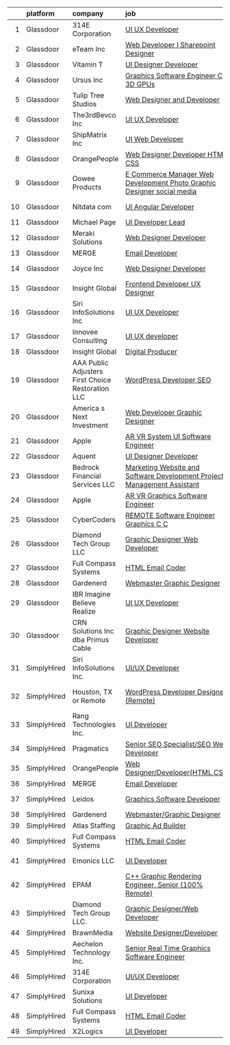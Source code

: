 

|    | platform    | company                                            | job                                                                                                                                                                                                                                                                                                                                                                                                                                                                                                                                                                                                                                                                                                                                                                                                                                                                                                                                                                                                                                                                                                                                                                                                                                                                                                                                                                                                                  | update_time   | location           |
|---:|:------------|:---------------------------------------------------|:---------------------------------------------------------------------------------------------------------------------------------------------------------------------------------------------------------------------------------------------------------------------------------------------------------------------------------------------------------------------------------------------------------------------------------------------------------------------------------------------------------------------------------------------------------------------------------------------------------------------------------------------------------------------------------------------------------------------------------------------------------------------------------------------------------------------------------------------------------------------------------------------------------------------------------------------------------------------------------------------------------------------------------------------------------------------------------------------------------------------------------------------------------------------------------------------------------------------------------------------------------------------------------------------------------------------------------------------------------------------------------------------------------------------|:--------------|:-------------------|
|  1 | Glassdoor   | 314E Corporation                                   | [UI UX Developer](https://www.glassdoor.com/partner/jobListing.htm?pos=124&ao=1136043&s=58&guid=0000018290d6b7388c2897b0cca70642&src=GD_JOB_AD&t=SR&vt=w&ea=1&cs=1_b935403c&cb=1660287367326&jobListingId=1008064929711&jrtk=3-0-1ga8dddqti14j801-1ga8dddrdi7mc800-65cbce1654851f09-)                                                                                                                                                                                                                                                                                                                                                                                                                                                                                                                                                                                                                                                                                                                                                                                                                                                                                                                                                                                                                                                                                                                                | 1d            | Remote             |
|  2 | Glassdoor   | eTeam Inc                                          | [Web Developer I  Sharepoint Designer](https://www.glassdoor.com/partner/jobListing.htm?pos=112&ao=1110586&s=58&guid=0000018290d6b7388c2897b0cca70642&src=GD_JOB_AD&t=SR&vt=w&ea=1&cs=1_cec1ff92&cb=1660287367325&jobListingId=1008066878548&cpc=654405A9B1E0A9F5&jrtk=3-0-1ga8dddqti14j801-1ga8dddrdi7mc800-850d932022c0bcc9--6NYlbfkN0Dtmpfj98iB4C0jJJOWen3Era3IQfJzNZ4PFwBIKpo80E20bU78zJ3qEgsYTK5DSPzuclvV91SisNWEKTRqgjREJl8qL5FgOUjzi02qgR1gqdgVoYCVdoiSQWs_6sV0PbQu6hjJGDTziVQRi1HM42vBckjptE7aIC_lp1RQcBvCaDRqAl_A3ENu8PewGKQpueUrpBNZF0hJ3u4kElQy0OwxW_2IK06V4vQk1i50M2NyblloQacQn3YaKt_Xo7LR5z4xva06s_JPQ1zDH3Mkxl9A95MQeX7ZZjEUNrAaqAllRNBzRaKBzFhsokKIyP92JVjewcAF8jz8J1nGJNYZu1E-rOAT62h6bQhha6wm8CZCC1bJ_uL9W_HATjHZP5CFXafzCO5Bqv8eFsB-iC8No2p5hjj_14mullUol0qzDSuoIJYbM3aAHdX5s4Q81G0hUNdK6NxnMMK7XkvhhE4mVQSEwvjg0Yau0YANmruympvJ3nXRlKYGQkioO7oCKX8lZ6ROuy4-SkC-bA%3D%3D)                                                                                                                                                                                                                                                                                                                                                                                                                                                                                                                          | 24h           | Hartford, CT       |
|  3 | Glassdoor   | Vitamin T                                          | [UI Designer   Developer](https://www.glassdoor.com/partner/jobListing.htm?pos=113&ao=1110586&s=58&guid=0000018290d6b7388c2897b0cca70642&src=GD_JOB_AD&t=SR&vt=w&cs=1_6947622d&cb=1660287367325&jobListingId=1008053886167&cpc=334ABAF5D42DC775&jrtk=3-0-1ga8dddqti14j801-1ga8dddrdi7mc800-6f6034691b5422f3--6NYlbfkN0DMrcEu7yrtATojKJA7cEzGQ3FdRGWLh0CZQInL4ECGI6k5tN82kdM0OKoro5eXmjovAfqE-qCFzorBk8MpdY72_0U5dfxVKxGhck5KRFN-xTbAscjui61db-fDE_8QO-m47Uwzd92MrNOCQvxBUcualtGhT067Qzu-g2luV1gB0qlq1q6KMdqcSEPz28htBsd2WP7Fca4RGgnZofsG9md3G8emQRb7YQl3rylbUuLs1Z3b5HZFUL5FlaA5EYgZmF1h2IhwIcWu5jxRmxUxBcEOL5Z2bvKrNGPPt3bgpsP02LUOf2nisdfpZjpx2x8SzqIgZKOuoIxlM1B0o4SZrDyEyP4IWrxu_WVgtj7fe9x-O7puX4TmgwgLcTSIYBhPXmKgNM2ePi57ELA02gjj1P7aSJZI6cpBNjKwgCCUtw5mKCUA-ESvhXdN8IFkrp1oIW7xkMyTkRrD1Kgq3kWF0B3AM0Px3iHO1RI%3D)                                                                                                                                                                                                                                                                                                                                                                                                                                                                                                                                                                                          | 7d            | Remote             |
|  4 | Glassdoor   | Ursus  Inc                                         | [Graphics Software Engineer   C     3D  GPUs](https://www.glassdoor.com/partner/jobListing.htm?pos=118&ao=1110586&s=58&guid=0000018290d6b7388c2897b0cca70642&src=GD_JOB_AD&t=SR&vt=w&ea=1&cs=1_43f5ac73&cb=1660287367326&jobListingId=1008050504523&cpc=47CFDC01B3F81FAC&jrtk=3-0-1ga8dddqti14j801-1ga8dddrdi7mc800-488ba15c60098db0--6NYlbfkN0CT8vBT9H5mqECx2dfLV_FONLPDKpIRssxVwtj05Tmm4rA5I0VNOPdM1oYsK66ov5oeU1vn-T2BI5OAKh8JRKFzz5qvhDXBk1Fd224Snl-7xmF9jigCrpQgu2BwJ0PkpR8F8YAQGm0Rn96PN2pKY_0dv6dVbqAar2kHk90iKMuD6ieW7FjjCp8CXiQ6xcV_aYwqHxahisbQ_9Wa-dGkN7M8ai9pWuIyJJ1R9qXfivkZ1VYj-9TpRz7xCVMvbIG1E06zg-KL1ql0qMN8nsrRVqS6PttteKKVKWB_Kbav4jGRTM2WvAgw-gbqPycPF0slLFowMQvJ-_GW0lZURrsKCJtGurlPJTj9AqTA8dHVQEWWiR-hcoHmlaAmgNBgjX72Os0SeMlPMjrISAx2lKw-WglwtIUBYKTSrXsaxZ2nwFhmFYNuopaGEX5sNp7VQ2-xqYH15T8Eu8_wya8j9U06GBpeRBd149eB9BUNwVZ2BJtxtoUyFuH9w_kCyp97dfapEDaG-Gl5p_UUkIl48pfA8vjww_jnEEwwBRMmocFOpZEfsz_7nthoVu7XLsgbfgm-D-3wUlG56Xcl6YE9FReaU_Db353UhxVshs00BcDJ4AcMuOGwSHp8OLYxaavx1py2l8k-hI2a-JXL8JvplpLjlVBD6VYslMRCJQcxewBgN2zHAGx1ChQ2w1EC9DZfhse1BzZvS0PoMdbNSbMDe75woKGV8oLIq8JAvrGExkSsbGJuC1qDKKv3Hx1rYeCHEVyZSiWWzmT-TbEHvrSRWSZNh_jPzb1eUj9TqC_lDWJMnVnFYAEqhxZqEan0ufOSXAVFNlbOpiiNT6qDaLj7Rm3_emZ8IInw8c_yDyzieHLUEsJnsBjUyroUiA8jFMcBWdSH5v2V9HOowzubPTP6HwoUprA_1imWd1NeniTeR7Y7xt58e4NSOiUdD7DPLWdYTVVBmkZqWKiPfP2TYJkaJV1okGj_k93QkFhxb9jgfqrtTSUEqaAQweUtYkCuiqD03NHWHlA%3D) | 8d            | Sunnyvale, CA      |
|  5 | Glassdoor   | Tulip Tree Studios                                 | [Web Designer and Developer](https://www.glassdoor.com/partner/jobListing.htm?pos=107&ao=1110586&s=58&guid=0000018290d6b7388c2897b0cca70642&src=GD_JOB_AD&t=SR&vt=w&ea=1&cs=1_674347f9&cb=1660287367324&jobListingId=1008053123117&cpc=C0FAF87ADD587446&jrtk=3-0-1ga8dddqti14j801-1ga8dddrdi7mc800-66a68536ebef2826--6NYlbfkN0COoXx2nxHvtA1izLE8Ox-kfM4KUiiZET2Bg0Ps5ZbvlsQIhhyaNVvcHwgVzbqD8LdjVOZjFQOYQN3zE4BXJAyIFSvndfwa_99TzOZtbWnRVvjwIuEO7m7j2Ulrp0DEABaF0CE12zPezSZ3wvzUOzl8sjC0bk7XygatiRKUvgwZlhxaXtHKjn52bmk41A8sza8Z6rVM55aM85xdkcsH7Qa47pN7cJ-8v8ZVyDLkPIs9Uc3D93FnZapXE8Bj5-Jd-s4EI6HrydS907zNN8ZMBXYe9SRd3ESXtvtd6pJuhsguDdM2p6kC_YB7hQgfX-VoyqoYO7HV9fMmNKVta-3ud2CvxiZ4rauymCadqu7lz-RIptVo27cIf0REkskbAZMU_WsFCyz5M4PsNBNdKUwI_gCkBNHvYNTdVjH-KjbAZYNhIHhPSyxSZlscjX1wNSw4Hr0NMUV4tqMJebI9cdUzFcRnXY5Yg6UK78Kzga9yhhwcAPxcjUsaJmG0DYn3z60mYxzW1ta_1LfkUQ%3D%3D)                                                                                                                                                                                                                                                                                                                                                                                                                                                                                                                                    | 7d            | Rochester, MN      |
|  6 | Glassdoor   | The3rdBevco Inc                                    | [UI UX Developer](https://www.glassdoor.com/partner/jobListing.htm?pos=103&ao=1110586&s=58&guid=0000018290d6b7388c2897b0cca70642&src=GD_JOB_AD&t=SR&vt=w&ea=1&cs=1_b5977c02&cb=1660287367324&jobListingId=1008065627625&cpc=4D489A1B82E31BBF&jrtk=3-0-1ga8dddqti14j801-1ga8dddrdi7mc800-7915f1d39e4f5f3d--6NYlbfkN0CNayYzF1mBaI40OgT78t3Q2d9IxlwDzhsYR4HK7epYUURqj7ThGxAT_ctRl-ZOHMDieaJAa0HVJbx_7iDIYx9DoDXaoHoffL_WqLT5l-wQ0hMFZsv6RPBB_FQH-2woN3vPR0fcI2bVYfepGta1WgXwxSxnF-axLFM6o4anxlCR3N_4_ksFxWp140N8S9M1QgtAumf6zwKE3V6TkPe3N9zVsT-3zcVQed20EJwgq4rVRT7-ujY1nd5ZfQP7JQCTZ_e8kvYyuYuOxhfo_tuDbAawRtn5WiJc_h79bDT4yHUdhmAc7sMJenelW_say787eWaBu3wHkSbfaGuIw_BDoeVcC8G9iZuEbjb1jNQ1-inPnHSABpib3uLUZpDjMHpMQr7-3YlGdiZq3IbsALza94qzqTLqfxmf3f49GHMh_KffXeaVCjDxH8kL7fk_NlDxAMHVqKZDDaO4ZNoPlCDYeGs3brn-AyHm8_v6yRD4nEuGyDXeaaCb8ytyVMQi_XgjrwIJKRIqM4Sijg%3D%3D)                                                                                                                                                                                                                                                                                                                                                                                                                                                                                                                                               | 1d            | Ronkonkoma, NY     |
|  7 | Glassdoor   | ShipMatrix  Inc                                    | [UI Web Developer](https://www.glassdoor.com/partner/jobListing.htm?pos=104&ao=1110586&s=58&guid=0000018290d6b7388c2897b0cca70642&src=GD_JOB_AD&t=SR&vt=w&ea=1&cs=1_8f7982a7&cb=1660287367324&jobListingId=1008047814460&cpc=7F406056C5176881&jrtk=3-0-1ga8dddqti14j801-1ga8dddrdi7mc800-17e876fe52670bac--6NYlbfkN0DfhRLDY5E7BVY3xhBTAobuSaZ3WR2SqAJ-w4NHeQGDZ7IzEziFaDSEwVwl95E9xzUvGbV7ie5qIEBaqTyvpFn4I8Etiks4YV0ymS4rHlPJ0UBbsIlhTfhSn4CW45ROHySGFgc-BgDR_utRStxZd9TXVXyB1YcJA6V-7N0rU1HnzkFCJ7KaPsJc6f27A9eA6pU6VkPGZOCB39VKT6xE4bfieNbtG3X6EvYh5Ud0ENgei_AiwGAiEpptjGk7QCM1BDMOZoAbzzk_CaqqqS55POer-6IzD-vE9G-XsfWSUIZLQNFwf_IDdowBLWkaGBLIZL9YsIa5tRYX4inUEwEbbzc9jxqwV7HodTQU8uJU_WrQMJ3SZuFYjY8kMhrFu39GfL3EaCAo4LJ921DJLY9BQuCLpskpeW9eZ3LncoGhGPS_zgGp0wDgS86KtqcL_vxi8cGZ1OdXC9G18jkX9hbqxaSMvaeswKeUZ5XpGnK8IATp7mv063AL3MpgDfnDNpOHOZY%3D)                                                                                                                                                                                                                                                                                                                                                                                                                                                                                                                                                            | 9d            | Warrendale, PA     |
|  8 | Glassdoor   | OrangePeople                                       | [Web Designer Developer HTML CSS ](https://www.glassdoor.com/partner/jobListing.htm?pos=130&ao=1136043&s=58&guid=0000018290d6b7388c2897b0cca70642&src=GD_JOB_AD&t=SR&vt=w&ea=1&cs=1_dcf5bae9&cb=1660287367331&jobListingId=1008065694060&jrtk=3-0-1ga8dddqti14j801-1ga8dddrdi7mc800-1d5f595e25bf9630-)                                                                                                                                                                                                                                                                                                                                                                                                                                                                                                                                                                                                                                                                                                                                                                                                                                                                                                                                                                                                                                                                                                               | 1d            | Remote             |
|  9 | Glassdoor   | Oowee Products                                     | [E Commerce Manager   Web Development  Photo  Graphic Designer  social media](https://www.glassdoor.com/partner/jobListing.htm?pos=105&ao=1110586&s=58&guid=0000018290d6b7388c2897b0cca70642&src=GD_JOB_AD&t=SR&vt=w&ea=1&cs=1_6141d910&cb=1660287367324&jobListingId=1008065270998&cpc=1FF74F442D7FC309&jrtk=3-0-1ga8dddqti14j801-1ga8dddrdi7mc800-4487c903784e5f6a--6NYlbfkN0CB1tmP7rfbaHtYFmPjg1Xv8BJr6DUbyz0HQmM4H563ArpFMs2Wc68sXJMLKm94JQCENohMK5PTYgZSEsYQiHfdcJvoerLruvC96hYFTmUBSB4mLYOY_e43R36MmBoanZsjmhlG1I5PrfwDSQiHSwb1fEX7TnSBMZz7lxt017XazihQVhOGnw7Hhl3w0vo_K6paa5iSfA4itp8DHan2KmIShfOjyKuu4gqh6xOsC2ul59W7WaT8dzAAyow0Zj4MlZJwjy9bhhSA4-LesytK8jjqk1wh4KAmpOINBKLXZoJszFvWahp15f9paJvkp_J0GBQB54INNASWuI7FKBQz42Lqa8RLdxywiiMOL4iqHDUnmaskexUa_m3_7uNDMJ88_KZjZKU3kj6OOTAJudVRLjh_G-sROadZkcVNm285gscVLBeb5VOi3v_IvPiURI6tgYleZb_Z6DfR0m3S27M0HIJA6s5JWkuBEGjAmf7R0_op7lc0zvMc__kUrs0t1ug_tgYuxfcxu8n2VA%3D%3D)                                                                                                                                                                                                                                                                                                                                                                                                                                                                                   | 1d            | Asheville, NC      |
| 10 | Glassdoor   | Nitdata com                                        | [UI Angular Developer](https://www.glassdoor.com/partner/jobListing.htm?pos=128&ao=1136043&s=58&guid=0000018290d6b7388c2897b0cca70642&src=GD_JOB_AD&t=SR&vt=w&ea=1&cs=1_2205ad1a&cb=1660287367326&jobListingId=1008060270540&jrtk=3-0-1ga8dddqti14j801-1ga8dddrdi7mc800-5bf0e03d5c811775-)                                                                                                                                                                                                                                                                                                                                                                                                                                                                                                                                                                                                                                                                                                                                                                                                                                                                                                                                                                                                                                                                                                                           | 3d            | Burlington, MA     |
| 11 | Glassdoor   | Michael Page                                       | [UI Developer Lead](https://www.glassdoor.com/partner/jobListing.htm?pos=117&ao=1110586&s=58&guid=0000018290d6b7388c2897b0cca70642&src=GD_JOB_AD&t=SR&vt=w&cs=1_1d0770c9&cb=1660287367325&jobListingId=1008038839748&cpc=451933188B21919D&jrtk=3-0-1ga8dddqti14j801-1ga8dddrdi7mc800-db2323932c074358--6NYlbfkN0BR3ykMnr3Vw97HK5IC0i9Uo32NXohanwqRY-CI8z69bl4xOa6Yve6w6NlWd53uNOe_X9g6PuhaWk7ids-meavQJENwDp7UrXLq-oBe9nmwCDrJW1pfH-6OM-5QhTv4iRoDAEhKPy3MpzXp8XbKC0sSJlLRtdzn52J5BiQXSvMNTEkQfkGoV2XLQ6f7A1zuMi4PVx1A7c2gqAoPuJikZuDS3p_oIEDtrNLrZ2mJfqOF0iXEyUXCwwfEmmZlurCdX9TSIww2axm3gJSi6o3qeU7IgNr8OUYUeqZ-pld4CQRQdrL-1EVc2BsbjjzAOq6zvJTQ2n865guLF9WqMnsQnYE4OCuKBLlQYxj5SIY6AalXb9xfY3eIUGp8FkqOjGs-hnMHFINfUKH8QyPlL22grpDMXq0Gbxphrh4tDkUO1LJmG80GyJn-j9q_10CuzGVGwERFBiA4EFPeEZMLX9MrfvM7QzY7R97oEvNtne_xOhyXh7HXSiY9eRRLrs9gxzyXShYqsE-WL8Rtg81e7ZP9Bzo1K2JnkZCl5nSgksIWNFn_-5I3OlVm6sCxQNtS3up3YfE9hfzZwKhuaEid-IsIf9QrhUApY7U9T1R15H8j8-DjbrpAdGXVtVYv2wiuOFtKJ5ZPstDC_KYpd-VjdzyKUhd29ZdSgSsXWyYGTg-f7gTyqH3t2MSGVnBR6SpVXezHbWa71l_DonoKX6mujRaBuFfuW_jbEWKgRZXHA_UMss4v9RMian5LEMWVciyxc54DQu1WIRcY6qdVKURubMb5Tba0IMpaOhZvPpGksFVLpN0Dwv2r2duy9mde2y22sYQE80zNKnioUr01LWxqyo8QtiGfz6YHG9fun-6G-PapkpA3l94zdK4Ov1F_moAyyULSEWPvDKXJ4BshIUwkKjwxLu9z_AAdlqc5Yy8qWYWc9T3Odmnexf8g9Ty7_niE7U7bklSFw7NdixvCWsuusGbKTmyGny7GhUxyPi_2sbffCO06uUl6oY5vUUF3BWcbEPYdBmONG7SzaGG5taVi-iH5iqtw)              | 13d           | Brooklyn, NY       |
| 12 | Glassdoor   | Meraki Solutions                                   | [Web Designer Developer](https://www.glassdoor.com/partner/jobListing.htm?pos=109&ao=1110586&s=58&guid=0000018290d6b7388c2897b0cca70642&src=GD_JOB_AD&t=SR&vt=w&ea=1&cs=1_f6a0091d&cb=1660287367325&jobListingId=1008061185821&cpc=5EFBB0462F9C6B7A&jrtk=3-0-1ga8dddqti14j801-1ga8dddrdi7mc800-d312cc64a62649cb--6NYlbfkN0BWi3eEu-Q0UpxkIUpdrJzmOxHi_XGcoZO2CjQXftiTGI9fTokWfZjTPkpzgBplrcMyA7VQ-76m0K2g-Ucax30ImyOcRXCyJAoOiFgao_H1pv4rREQFm9SN1l4gslvQ53q-tvZK9uj4igEc2JDvcikqzCCYHGhyRb9sWb2Juut1DJrjUQT9c6If4eiOhKfPZHUKZcY9BXQBPFmEs5khwKs-pyVqudhXsv-B2iz9k5RNx7CkCiHA2X29AtTuVKQ1HyJqiadjX4gVlKn1uJ0B5TF9CuWgGlMJlEkncj55JYfMgwDwcYQ3bFloymEFowAt6e05ZCNq80NcbQ7B7oSprUMooacuFtgHOgLF4oJNf1HIJlPc8UYSriljgtLa50yVg5Tti8fegwSt7-6kr45BFmyc3ldz0YnKbA_kQufSl-OMFFcWGSOwMdTGbigJQi3gO4H7rhPoLNkherFx3KgyCCAu0xX3iO0CZysaCruCeJ1sFQ3mAzn6r-x7qV05pFdoTF0zB0x6bN4x5eUcaqrl71vE)                                                                                                                                                                                                                                                                                                                                                                                                                                                                                                                                    | 3d            | Pensacola, FL      |
| 13 | Glassdoor   | MERGE                                              | [Email Developer](https://www.glassdoor.com/partner/jobListing.htm?pos=123&ao=1136043&s=58&guid=0000018290d6b7388c2897b0cca70642&src=GD_JOB_AD&t=SR&vt=w&cs=1_01d49797&cb=1660287367326&jobListingId=1008038408281&jrtk=3-0-1ga8dddqti14j801-1ga8dddrdi7mc800-026b1d5ccf828fde-)                                                                                                                                                                                                                                                                                                                                                                                                                                                                                                                                                                                                                                                                                                                                                                                                                                                                                                                                                                                                                                                                                                                                     | 13d           | Denver, CO         |
| 14 | Glassdoor   | Joyce  Inc                                         | [Web Designer Developer](https://www.glassdoor.com/partner/jobListing.htm?pos=108&ao=1110586&s=58&guid=0000018290d6b7388c2897b0cca70642&src=GD_JOB_AD&t=SR&vt=w&ea=1&cs=1_fb477d8c&cb=1660287367324&jobListingId=1008067001313&cpc=D2F1DE17EE1F43B9&jrtk=3-0-1ga8dddqti14j801-1ga8dddrdi7mc800-0808452861b2c58f--6NYlbfkN0Bd-kcuCQtFSZaFOpNra10QcN4twG3O5kNaxw30qdscHvBfYwwSa5GmMdPyP8QE6nGOfWwoY_1AmoA8VgAJ6Er8qBxw7QX8yd33JOFdofVfwyOzL81LDE4BaQkTu1pS48yJ3cdwzEyXCcKmOw1qy6_GaqQYCuYHoOC5xSTBzAlRrHI8ZX8tiAZsUoLnJV15DirMZNgV8Xk3amuPQ8ElCfNXPuPySB4WS-hfYb4YgQm5p5LgIcgIkyVCIHJMNnGk-emnU5fA1HHwIkLAbvQ879jdGeTO3D0hhPHCZlnHgN6VwlsPTl_KKlJ34ro4E50ETsqlHxFxq94Mle2iWciheyQyzYjBs2hzSZ3BRSFAP8szUklIlYaCaY7mN0YIG2qLXQ2ZkZoyt3XqVbl6n-kXAmUrc2_02D5hmar6kxDvia1cNnMXjXUkKE5aKG7flqnTwDSwwAZ0BFW24YJ96OAnn7daUqHXff-tP7lKGUxxPzeXmb2t2rwisEhCdDNvdQppxts%3D)                                                                                                                                                                                                                                                                                                                                                                                                                                                                                                                                                      | 24h           | Pittsburgh, PA     |
| 15 | Glassdoor   | Insight Global                                     | [Frontend Developer UX Designer](https://www.glassdoor.com/partner/jobListing.htm?pos=116&ao=1110586&s=58&guid=0000018290d6b7388c2897b0cca70642&src=GD_JOB_AD&t=SR&vt=w&ea=1&cs=1_3a3e4eba&cb=1660287367325&jobListingId=1008044834172&cpc=8795CF9063CD573D&jrtk=3-0-1ga8dddqti14j801-1ga8dddrdi7mc800-caf1e31ca24fd80c--6NYlbfkN0BKkHZu3wF05EeDimN_p6sYpKCMArvwa95YdH7UpkaBCkTAlOdu2lVgZ5yts_CGftjA7V8usHoLKe6etciQs-kOFBx6to-vOscv_JlQN1XBEUO69CSI8otlYZ0EISoqTT21zdpfWzADrUUg5TqPX8DUNM9oLXPWW1sxCS57MgSCHqsXlHKUcvsMrQkNq7urZSTcYpOtYbdgEClGEeXy2B85vkCzTXVrnCGQl-E_TFqCNF-dSvugctYu1k595GhclhbW3umXBoL439PFDDg4b9CjAjSzflnNMzYDwEvtOcK8dor-qEkTBffiK5iLLxUpcVu213zvHEIgGC3hPLaZDbrxplOtRJQ3wVUTM21wD3rldH61gLce6EXdYN6vcy25yfd9ovbRPn_iuXS1WCGrGpAuuS_9aqjZEaU6x7yKGa5dlY_pOOK1Uvq9IeLn_VZ07ut9f7GNE1Fr3pNnA7GwcYvT2f-iNDR95D4f54nJg7sO3f5AGVkkcPYh5Dcc4P39vCAZaYvZcEAEO_DYs4H2WGlI)                                                                                                                                                                                                                                                                                                                                                                                                                                                                                                                            | 10d           | Laurel, MD         |
| 16 | Glassdoor   | Siri InfoSolutions Inc                             | [UI UX Developer](https://www.glassdoor.com/partner/jobListing.htm?pos=126&ao=1136043&s=58&guid=0000018290d6b7388c2897b0cca70642&src=GD_JOB_AD&t=SR&vt=w&ea=1&cs=1_9f600561&cb=1660287367326&jobListingId=1008054070298&jrtk=3-0-1ga8dddqti14j801-1ga8dddrdi7mc800-2cbb1ce67147f0f4-)                                                                                                                                                                                                                                                                                                                                                                                                                                                                                                                                                                                                                                                                                                                                                                                                                                                                                                                                                                                                                                                                                                                                | 7d            | Remote             |
| 17 | Glassdoor   | Innovee Consulting                                 | [UI UX developer](https://www.glassdoor.com/partner/jobListing.htm?pos=121&ao=1136043&s=58&guid=0000018290d6b7388c2897b0cca70642&src=GD_JOB_AD&t=SR&vt=w&ea=1&cs=1_fd54cd15&cb=1660287367326&jobListingId=1008063284411&jrtk=3-0-1ga8dddqti14j801-1ga8dddrdi7mc800-849394da3f9f9cf9-)                                                                                                                                                                                                                                                                                                                                                                                                                                                                                                                                                                                                                                                                                                                                                                                                                                                                                                                                                                                                                                                                                                                                | 2d            | Remote             |
| 18 | Glassdoor   | Insight Global                                     | [Digital Producer](https://www.glassdoor.com/partner/jobListing.htm?pos=114&ao=1110586&s=58&guid=0000018290d6b7388c2897b0cca70642&src=GD_JOB_AD&t=SR&vt=w&ea=1&cs=1_05b8c2cd&cb=1660287367325&jobListingId=1008065149249&cpc=F41FEAB56D215062&jrtk=3-0-1ga8dddqti14j801-1ga8dddrdi7mc800-ce36b141f22d5496--6NYlbfkN0BKkHZu3wF05EeDimN_p6sYpKCMArvwa95YdH7UpkaBCoSUOkIYlUzf1Pb6Z78DI6NYp2c0EUd8Ub1ij7G3-6hHgT95PpZlrvnSOmuCMoxs5mGj0ULylIxlUCYDvYCS7-VDtSZ8EK7aglIsVCwREydsrprgivbk1Ig5oV5zQSXie93MTMf-6FiZL7e-tgMjNVEWLBjXexWkSJ6hd9c2rtmPE75SuVoeqFLk2GIQPCHlSKtLBeYtjfJI0RLpynh1FvklO7ng4Xg4UUBCIn8bCLEAfEf02TB8XgD7Byr7whRx3_yEMwh82USVSNazCnyZbwTkkQhQYtSbFChmR0Ne-tevkyBEQuERlsxpIYKRPNMb1K5aytnIav-uaZ6hAxnrEFlog393LbJFwm36gA_j82jLHwPOoJBFGO2RsEnR8y79DjInT0dP1MhaWxg8DY8VShNH4V-qDsjmydQPha2dveWhhuw-MlX3hsM1ai17KXb65xKuuSiZI_gxs2tXj9XZViGzCSNJaswibw%3D%3D)                                                                                                                                                                                                                                                                                                                                                                                                                                                                                                                                              | 1d            | Remote             |
| 19 | Glassdoor   | AAA Public Adjusters First Choice Restoration  LLC | [WordPress Developer   SEO](https://www.glassdoor.com/partner/jobListing.htm?pos=125&ao=1136043&s=58&guid=0000018290d6b7388c2897b0cca70642&src=GD_JOB_AD&t=SR&vt=w&ea=1&cs=1_dfccde0b&cb=1660287367326&jobListingId=1008061583239&jrtk=3-0-1ga8dddqti14j801-1ga8dddrdi7mc800-1cf66ca547f110b2-)                                                                                                                                                                                                                                                                                                                                                                                                                                                                                                                                                                                                                                                                                                                                                                                                                                                                                                                                                                                                                                                                                                                      | 3d            | Feasterville, PA   |
| 20 | Glassdoor   | America s Next Investment                          | [Web Developer Graphic Designer](https://www.glassdoor.com/partner/jobListing.htm?pos=127&ao=1136043&s=58&guid=0000018290d6b7388c2897b0cca70642&src=GD_JOB_AD&t=SR&vt=w&ea=1&cs=1_0e7513c3&cb=1660287367326&jobListingId=1008050659474&jrtk=3-0-1ga8dddqti14j801-1ga8dddrdi7mc800-e645555e9b4527f3-)                                                                                                                                                                                                                                                                                                                                                                                                                                                                                                                                                                                                                                                                                                                                                                                                                                                                                                                                                                                                                                                                                                                 | 8d            | Woodland Hills, CA |
| 21 | Glassdoor   | Apple                                              | [AR VR System UI Software Engineer](https://www.glassdoor.com/partner/jobListing.htm?pos=111&ao=1110586&s=58&guid=0000018290d6b7388c2897b0cca70642&src=GD_JOB_AD&t=SR&vt=w&cs=1_646b1a2d&cb=1660287367325&jobListingId=1008059181627&cpc=F41FEAB56D215062&jrtk=3-0-1ga8dddqti14j801-1ga8dddrdi7mc800-1ea0c35ec4adba91--6NYlbfkN0BvKrLyj5gPmtZO9T8euul8TCxuuKNOtzRJOomxnwSEodTz2Bc-sPZlbtkML8D-m4oKOG2NkgfDAf-04g-SoIARYnTsh0ukZHAJ4ljhlCGY7CbjQObb7jyuwvRSMY_5qQ-ffVWp9nfMxLqD0d348fJuHIzaB5B94cR2C42CftyBtdyr3FRer-KDVm1LjuKAqBXUObBmTdb0RKHjZRk4KS_jgq6HnJ77FS2wjmCdtxUuoZXmoLYpAEJ0dFbgGrEAZXW4YXRXi3yJrBicZ5apa5A6obFTzk7fb1uiYKvUiZx0f2uKBUCNIZqQZ0gRAUpoHYQRYgLrHBQkprX2Fs7URpg9w0rwA8uiWRpwYuj89SRulxIYhY9HMTry6LJjJhLajwxiQ0rV7GZQuC0JthBHfZGlKJgtiQRtH3Ji5Lq-uA7SWPD4OcBaeOqrefb7HbfhuYfLVRRl6YA1J-8FgppW9EkmGgGDGKUbbkLEvxH1Jy455FuEDsVTJHZ71lH2IaksIYFRHIrSpLFPxDx5g-hOYIsHtV8DmPxaNMr4iQm33POuTcJXWbn4_--IvYq44qhH9C7oJZ-C3-pokxw21jnVm5e2ss6c5mwmDuTT6pop2e1c2WnUIIpDW7Ib0i3ZFOzJ-v7T-KzxVIAg7NqxMgSmbs9vGKb5_BcshLm2AIZ5XGXeqzbH5WNHcvn7vVLKZAAbnVhZht4XnLg6zQA-1-6E0FDteSoZXTUgrElAYlK66h_PE57ZKxfG06x5cfkGckXQ6OBLciY4J3c94gTwJOZYH7NBKLWNzyoq_vKZjZN0yFD7vn8Xna_6EyPITr2qx4UYcPE82aMDiiN0F26L9XjbTl_CNOZxq7558lOi_POOd_0oR1FctD_4ZzbEF0m47NfJPBtQBafPOI4b1S5_LY9WEP2RauOoXk5rjtNgsfFEdAjWEqIchU-dMXW71P2MyOPUkiYe8Zzx9PfWG9IBoBUY9Z_R)                                                              | 4d            | Boulder, CO        |
| 22 | Glassdoor   | Aquent                                             | [UI Designer   Developer](https://www.glassdoor.com/partner/jobListing.htm?pos=115&ao=1110586&s=58&guid=0000018290d6b7388c2897b0cca70642&src=GD_JOB_AD&t=SR&vt=w&cs=1_e8a31dfd&cb=1660287367325&jobListingId=1008054069860&cpc=654405A9B1E0A9F5&jrtk=3-0-1ga8dddqti14j801-1ga8dddrdi7mc800-092543b2b5b1ac44--6NYlbfkN0DMrcEu7yrtATojKJA7cEzGQ3FdRGWLh0CZQInL4ECGI9gD0Wolx9R2EDT7B77c2cQfEUz2kNTIOVwD5BKqIMoWk98RNF1Ad7spk8Iaq3QvRUwRObhwp_8VU1zaju42mJeg42eYRSl8E_AZ8ZyjsLMKuN4a1m7Gpx48C9VFRnAlESj6_D_wtiBOkvDZeKwFfoZz2-g37XJvssD-XSDwJPBCjdt1IBLrlf-q72xaWf38c7YiRtrIk7lQelDqW0fAjDfGpti5gB6IVQwLuAsib7swLmZSd0ctroUIag3apdH2uQbtsgp3yg85U4UL7CBn680AH6iFNYzOFE-eREPDQtm9qv4lD1NJPFs-tv_J2fRJsbTh7MnPT2Ac0ydHHatn_2ooJVQT3vMCPjOMYBKpuaYGyuUR454RECddy64hfGr3N6EgAnW7vHbWGu-MwIdiururTa2otjX29sZgOI8-mcnCLM00lCUtmVY%3D)                                                                                                                                                                                                                                                                                                                                                                                                                                                                                                                                                                                          | 7d            | Remote             |
| 23 | Glassdoor   | Bedrock Financial Services  LLC                    | [Marketing  Website and Software Development Project Management Assistant](https://www.glassdoor.com/partner/jobListing.htm?pos=102&ao=1110586&s=58&guid=0000018290d6b7388c2897b0cca70642&src=GD_JOB_AD&t=SR&vt=w&ea=1&cs=1_819c2adc&cb=1660287367324&jobListingId=1008038691601&cpc=42EA717FDBC2EED7&jrtk=3-0-1ga8dddqti14j801-1ga8dddrdi7mc800-fadcfac468fbff37--6NYlbfkN0DQhhFPqU4rUq9Wpc5KKnqLbXEAJaeUQTnyyuJ9IUK7qKRi3O00nhXquvA6nMJMYDByptNWWSWqkXTwYYGk6ftsBdewrByxXiV6DUpu1k_Fy0i2lWNs2O0igWut0-Slu-u3OW5zRpq4s7EdR34JLbJGBZa_Mk2CNPUqlW-OEBHWRKbRv7emvZOI0fHjoKFDGe78z9hGv0mD7ihAcWYB_wOX958G52DBTf2d5_fXyE3Yee6VwqMuYPp6G-QF_gibzNwxbwQcAVtTSKQCKMcnpdAFwgpIF0gUNkPxCe7omFtOrE3StVOGSk8Z6fAjgJaHNFLsMPlp4INSNUJXA2cwXlEL9mWZ5r8OVUXGBhcoDFidWFxKJqNDCJf7T9lobLDYSsE_qR0JIJk-2slTnqR6tCWMeal4GAsDc59YgpNznaFDLgUeeA42zPBs5ZHHdSYo6E04sALjIBNeB2A5FPqUPQribAACAFtSlK9RzieeZOG8ecedkxMH0RxyVetoFH8yh-Ur2pS442pEAl0QFDhhOWvxZJUJJ0EDBLGTRKY7UeBEcUEDqcpbkrTAMgO9Y4CnaZb1RIuX7lQ0pw%3D%3D)                                                                                                                                                                                                                                                                                                                                                                                                                      | 13d           | Scottsdale, AZ     |
| 24 | Glassdoor   | Apple                                              | [AR VR Graphics Software Engineer](https://www.glassdoor.com/partner/jobListing.htm?pos=110&ao=1110586&s=58&guid=0000018290d6b7388c2897b0cca70642&src=GD_JOB_AD&t=SR&vt=w&cs=1_6b436d73&cb=1660287367325&jobListingId=1008066168747&cpc=3BA4CE39D5B5DEF5&jrtk=3-0-1ga8dddqti14j801-1ga8dddrdi7mc800-5cdeaa0c50c38e37--6NYlbfkN0BvKrLyj5gPmtZO9T8euul8TCxuuKNOtzRJOomxnwSEodTz2Bc-sPZl29JElYHfcoQPRBG3zt9qeCUZdIJ_ejX1C2GmyrcUt2wIg8Cact0-PNrhY13WJlrPeV0R1dLcpTuR8-wAeoieSGNyH4aKDieTLunCv12-5Jplwuw3WVro7VkH5T98RKnKGLfh8p6icYu1X3I7R8VJh-b-FLv-2WVzIJdf6sOuribUQdEMYGFucxBoHJ1R2BTiE0rFXQwTIbrpWRoF3DlnBEn0vTDb_DzE2FxPNpCRTjKnNRQ-L9knULRjI25glB4A7aB0M0U723dxZoV1iN5wnxYRP02_1DykDPWkP2cmO9OYDlCfX5_C2CAFQJuASIA6WXILgPgFOeGt39TbC3X-WNvFcPewjnYPQkJZQSeeJDmtsTuG0uRJ-MHvfegO2ucajT7q1-zvVjjB0vBZgsnXdy-QxtwNuw4tXz5V5qfDc7W2R6BloW2qP5dvG6v48vEdz4fHl-S27T_GNg048avR4o6I9zwDikItC1jOweveseabBxUW0BA7v6Efq9AxE27bHlqSavfByqiWzB7e_IeJil9RRmzpY789-XpFb8FfJ_j_DBniq-rx_uxG41N-6YPTUJcxf5ifgZiO935SqB8j-taDlOPadu5mU8pyeqlWNspmwiFWb8jjnwOyN_GQwFYvObvM6FeGSK49zL6bwLjQRB1Ytap1DsjNM0PY5VT51IqJV4zbWQCGjZxJdPR1sEYyNuuZTqXw8TPz8Pn9AdTIwNa9vt2G389xrb4xXaqK6W2ikSF_PECC6WxWZ5-0UKAuGufvezyLLwBM4jXr_5q10iIB1xo_K0TjTCn2jAclCK7SQUIWN93JivEcY-yCfN8cbFqBgIucriQyLmThMenmJfwFrOwP3w3Df8SvHWi268-2ClzAqJtictyBzKewlGiGzBSlYyCztyiD6x3Q1wCc47wxRytyM-Nt)                                                               | 1d            | Culver City, CA    |
| 25 | Glassdoor   | CyberCoders                                        | [REMOTE   Software Engineer   Graphics  C    C ](https://www.glassdoor.com/partner/jobListing.htm?pos=119&ao=1110586&s=58&guid=0000018290d6b7388c2897b0cca70642&src=GD_JOB_AD&t=SR&vt=w&ea=1&cs=1_86d394d1&cb=1660287367326&jobListingId=1008063653969&cpc=654405A9B1E0A9F5&jrtk=3-0-1ga8dddqti14j801-1ga8dddrdi7mc800-1ecf9ac6c03a15ef--6NYlbfkN0CpFJQzrgRR8WqXWK1qKKEqALWJw739KlKqr2H-MSI4eoBlI4EFrmor2FYZMP3muM03bwn0NY0A9s-VEfVoqUuB0nGhwf_EY1XY1jTh4ICOZy5PL6IOm_-Zv56p4H5HqI9i4k_iXI6_SO9zYacmWDRaea3e3-irdzzuIvtA2Hb877W9JKLkbfzuQlCCSUXqjzleEVKz-ueiZ0fO5c8oXV5myq15LuZwuamwxiIV5rhmjKHcJ9O21aiTtykvg7HMLvIX8tjN66O037CUR4taCpaa_Zztf6fGeBIpggzBXoi4dJoT6wdxcfb5PEFvSiFkIlbPlS6y0fSM1xDCeXbhLZqyl7NM2kumcGKplr9hqd6s9046noPReWFka7N2Dbpx6n86lh93h31lNEoDlnzH4Oz3nrhpTTLHYk8W_N_atWE0rIluztyBpnbJqN4xBCBb9Cp9v2d6Ca6bEZQjE9g2DyivmsrKNYcDdlTfsegMAcrv0DsT8jK4Hz5amF50tbFy0cG4NH7TdZBX9jhXhkCP1ZESwIc8pKl8g9lbyD77F4XBrYYGCTNPPvTt9WZB9oYjIdgZMUQR0tNkIjtx4_u3cLF0tesor0apxylm5JnlADfXX-cqdP_A-06TVREBn_AzNmDlJ6aVOqzsdev967vfSwYJhDAwUwtPNi8fvFGHkE85DDwEZZIjp9jflYby24yYEd-F3YfBnzpHKj65TsswXzX2VLSC02X_g6_NTdhVsUbRA39y4LmMH_ODXi2fXhjVZCPTbytiJCYlG3HW-yQJ-kT_Np2rYTgrIvMYgOaz5cL518SyW6qD0UA8hJCGxfXQiPfA8QDNx-8zujl9CpSpUIJWKXA1-8w9k2pnKfJTYGfLPQiBY0ylA6Ot1Hd6r9yNJIQeWMdxAoRBv5yAqnrYJZ89RO4pTGGiE4SjVgKeLUlmeHBCRibgFDthQr6PV8IxzTggCEAuz1X1mpjCx8m1h9IVnNXlFGo3ZF3R4U9l0Y-hUM1g9rZJsqRy)            | 2d            | Irvine, CA         |
| 26 | Glassdoor   | Diamond Tech Group LLC                             | [Graphic Designer Web Developer](https://www.glassdoor.com/partner/jobListing.htm?pos=122&ao=1136043&s=58&guid=0000018290d6b7388c2897b0cca70642&src=GD_JOB_AD&t=SR&vt=w&ea=1&cs=1_2f82f996&cb=1660287367326&jobListingId=1008060890643&jrtk=3-0-1ga8dddqti14j801-1ga8dddrdi7mc800-28b58e6b1da36ae1-)                                                                                                                                                                                                                                                                                                                                                                                                                                                                                                                                                                                                                                                                                                                                                                                                                                                                                                                                                                                                                                                                                                                 | 3d            | Troy, IL           |
| 27 | Glassdoor   | Full Compass Systems                               | [HTML Email Coder](https://www.glassdoor.com/partner/jobListing.htm?pos=101&ao=1110586&s=58&guid=0000018290d6b7388c2897b0cca70642&src=GD_JOB_AD&t=SR&vt=w&ea=1&cs=1_1dfe3364&cb=1660287367323&jobListingId=1008066832509&cpc=8638028904E281F4&jrtk=3-0-1ga8dddqti14j801-1ga8dddrdi7mc800-770480c85780e4a7--6NYlbfkN0AF8ENPOBuFSjjsZ3LTo961cyaBQw6f62Zhitls36825V5NZN6QbzcJA4DZsauo0hgU_uPBLru0FGCTQ85cOPpMDa3nYKnmkGpwhqXoEtLhBWCKpYJXjeHs6jHacXWpy2ASKGfbmwPrrbeaJ4tIrYCm-k6YAlJ42XIQg8ZzgGQlZ88WIxXrZSD4qeTV8oc9wu4tp5hjHWRnmqarrehb6nj3V4xH-boYXdtyIUaaoSL08DobrJmsWxKTdd6rQZGq7x4hxfznK6hevieIsIU8J_Ix5QaFKhrbjzJCDR19OAuYIUZDtultaNEQG3XbKn1fj52ZYREbefJjmDYyjNjD3You1OXxQ0_3GClS7gB2tLauGxZs1uXYG3eCa-AcTca88ppZDifgDOPZCYN7XCagvPF9ThC8kE9JJ8gzESClEbcjSR50fwbawDRNKsCAjYc5an_25-EenSBy4rPyAOW5ZPNDoxLMtFRbmzvn705_QFP9DUsrS7M1KCjTAC2qSqK4u1ds3TGVnKO6Ne_Qix-AGQrD)                                                                                                                                                                                                                                                                                                                                                                                                                                                                                                                                          | 24h           | Verona, WI         |
| 28 | Glassdoor   | Gardenerd                                          | [Webmaster Graphic Designer](https://www.glassdoor.com/partner/jobListing.htm?pos=120&ao=1136043&s=58&guid=0000018290d6b7388c2897b0cca70642&src=GD_JOB_AD&t=SR&vt=w&ea=1&cs=1_9aa46ec8&cb=1660287367326&jobListingId=1008061015009&jrtk=3-0-1ga8dddqti14j801-1ga8dddrdi7mc800-ca8b777f19273b1a-)                                                                                                                                                                                                                                                                                                                                                                                                                                                                                                                                                                                                                                                                                                                                                                                                                                                                                                                                                                                                                                                                                                                     | 3d            | Remote             |
| 29 | Glassdoor   | IBR  Imagine Believe Realize                       | [UI UX Developer](https://www.glassdoor.com/partner/jobListing.htm?pos=129&ao=1136043&s=58&guid=0000018290d6b7388c2897b0cca70642&src=GD_JOB_AD&t=SR&vt=w&ea=1&cs=1_161eaba4&cb=1660287367326&jobListingId=1008037790569&jrtk=3-0-1ga8dddqti14j801-1ga8dddrdi7mc800-1b12c066bd224063-)                                                                                                                                                                                                                                                                                                                                                                                                                                                                                                                                                                                                                                                                                                                                                                                                                                                                                                                                                                                                                                                                                                                                | 13d           | Remote             |
| 30 | Glassdoor   | CRN Solutions Inc   dba Primus Cable               | [Graphic Designer   Website Developer](https://www.glassdoor.com/partner/jobListing.htm?pos=106&ao=1110586&s=58&guid=0000018290d6b7388c2897b0cca70642&src=GD_JOB_AD&t=SR&vt=w&ea=1&cs=1_4145d2cc&cb=1660287367324&jobListingId=1008056080475&cpc=7095061949A44974&jrtk=3-0-1ga8dddqti14j801-1ga8dddrdi7mc800-973e989f4417f753--6NYlbfkN0D5TrYptuxfAGGY-xyw_cZcYoKArTSbIFk24Z4F8mcy7RpumEUPQ98v5su64To6qgV5eDU1_1WPD5bBATlsZVrDRiIGNWZcwHNqZ7vumuuoGUezQTzJp-nE2ur4DoNDQ_ICv5-FXY1CP1JdBLpJkVkiy-3S_vSR4w4vjAcdJaK3rzxfRrLG5ZHqG6T8kdIsdm9F5fsJOw7Q5NNw9Al8FH0ujdqJ60biAjo338lrlxeta3TONZv6f1q3y5wciwzg7S9vr92A-pO6gShTHid6-csNLwPX4WeKqLBOTlAjE2qkh9O0Btg7EO8SeJeJgcfJW5Xl1yoCzXHF1CzFM9FBxygvoCF9cdrCTukjwrS9MX7yjhaOrjMfTJGcJkDsuXCbOkO-9YOX6Qu6Yri4zJCGwP5tJiohiXtrX4GvQYsVeXAhkyjdFuUCI9f2FtxCqaR4h8PLFcMezzRikVLufLLChvvUolOx5hYBqDwTJetVM41cC40CyszZjOmN3hB35TdUHCZqFMwvRkOI3CvqgttlWYeI)                                                                                                                                                                                                                                                                                                                                                                                                                                                                                                                      | 6d            | Lake Elsinore, CA  |
| 31 | SimplyHired | Siri InfoSolutions Inc.                            | [UI/UX Developer](https://www.simplyhired.com/job/t4zusilGYHJe1oSdhBqHSUuqvqnXBC7aR9Fr1XC6hlocXssPlb27Og?q=graphic+developer)                                                                                                                                                                                                                                                                                                                                                                                                                                                                                                                                                                                                                                                                                                                                                                                                                                                                                                                                                                                                                                                                                                                                                                                                                                                                                        | 7d            | Remote             |
| 32 | SimplyHired | Houston, TX or Remote                              | [WordPress Developer Designer (Remote)](https://www.simplyhired.com/job/h5NIRqnG6nzwtBLlFlrT64773r4CAOGZWfW6vATD8Z8CzAc7NchDIg?q=graphic+developer)                                                                                                                                                                                                                                                                                                                                                                                                                                                                                                                                                                                                                                                                                                                                                                                                                                                                                                                                                                                                                                                                                                                                                                                                                                                                  | Recently      | The Woodlands, TX  |
| 33 | SimplyHired | Rang Technologies Inc.                             | [UI Developer](https://www.simplyhired.com/job/9DKokANrLL5Qqrwkwyv-enbZt3blfvcF2iQcw7yHcoxPZHNj8rNLsw?q=graphic+developer)                                                                                                                                                                                                                                                                                                                                                                                                                                                                                                                                                                                                                                                                                                                                                                                                                                                                                                                                                                                                                                                                                                                                                                                                                                                                                           | Recently      | Remote             |
| 34 | SimplyHired | Pragmatics                                         | [Senior SEO Specialist/SEO Web Developer](https://www.simplyhired.com/job/YThmy1pqQZWCN6NpVm6jm_YsyMddiBHbrB2fuFAy04LBN_GxOXbL2A?q=graphic+developer)                                                                                                                                                                                                                                                                                                                                                                                                                                                                                                                                                                                                                                                                                                                                                                                                                                                                                                                                                                                                                                                                                                                                                                                                                                                                | Recently      | Washington, DC     |
| 35 | SimplyHired | OrangePeople                                       | [Web Designer/Developer(HTML,CSS)](https://www.simplyhired.com/job/ju9mj9u2wbfDqqQh1k-7SvAmcj6EAbaMax3NWVmCdrAZBM4xIIxSSw?q=graphic+developer)                                                                                                                                                                                                                                                                                                                                                                                                                                                                                                                                                                                                                                                                                                                                                                                                                                                                                                                                                                                                                                                                                                                                                                                                                                                                       | 1d            | Remote             |
| 36 | SimplyHired | MERGE                                              | [Email Developer](https://www.simplyhired.com/job/0qMNZB689iikifHENQmIwbUtIJjpq256X1qd7cfpaGyMRrJ0TuBFzQ?q=graphic+developer)                                                                                                                                                                                                                                                                                                                                                                                                                                                                                                                                                                                                                                                                                                                                                                                                                                                                                                                                                                                                                                                                                                                                                                                                                                                                                        | 13d           | Denver, CO         |
| 37 | SimplyHired | Leidos                                             | [Graphics Software Developer](https://www.simplyhired.com/job/XiLQtIp9VqoMSzhsEl5m3A1RmK2utfRhHaVuMC6WZCyO9HyOYaERyg?q=graphic+developer)                                                                                                                                                                                                                                                                                                                                                                                                                                                                                                                                                                                                                                                                                                                                                                                                                                                                                                                                                                                                                                                                                                                                                                                                                                                                            | Recently      | Bethesda, MD       |
| 38 | SimplyHired | Gardenerd                                          | [Webmaster/Graphic Designer](https://www.simplyhired.com/job/3-AgvJl1TX-jFC0LM5k9g8FpbA3dOyN7zSe2YkP3DqTA2ZRbMjHXlg?q=graphic+developer)                                                                                                                                                                                                                                                                                                                                                                                                                                                                                                                                                                                                                                                                                                                                                                                                                                                                                                                                                                                                                                                                                                                                                                                                                                                                             | 3d            | Remote             |
| 39 | SimplyHired | Atlas Staffing                                     | [Graphic Ad Builder](https://www.simplyhired.com/job/DR0F9abXFBHKE4IY0cVfUBFI9vXnxhykNcUyqwUZAc_qr1uT7ejbGA?q=graphic+developer)                                                                                                                                                                                                                                                                                                                                                                                                                                                                                                                                                                                                                                                                                                                                                                                                                                                                                                                                                                                                                                                                                                                                                                                                                                                                                     | 8d            | Boise, ID          |
| 40 | SimplyHired | Full Compass Systems                               | [HTML Email Coder](https://www.simplyhired.com/job/eWbJONBKSxo8fJ-VZD0t7WyAcm5d9smFnCuxChoCPWw-yylynn5knA?q=graphic+developer)                                                                                                                                                                                                                                                                                                                                                                                                                                                                                                                                                                                                                                                                                                                                                                                                                                                                                                                                                                                                                                                                                                                                                                                                                                                                                       | Today         | Verona, WI         |
| 41 | SimplyHired | Emonics LLC                                        | [UI Developer](https://www.simplyhired.com/job/hS07XqftIG3zEsqSfwDv6g1tq0W_Zl4rYB_BIBeB5Cwdlj9dmlbI3A?q=graphic+developer)                                                                                                                                                                                                                                                                                                                                                                                                                                                                                                                                                                                                                                                                                                                                                                                                                                                                                                                                                                                                                                                                                                                                                                                                                                                                                           | Recently      | Remote +1 location |
| 42 | SimplyHired | EPAM                                               | [C++ Graphic Rendering Engineer, Senior (100% Remote)](https://www.simplyhired.com/job/3tNJxgWLjwY1ZKGMjRgmLv02TGPNbYH8XZkF__ktRQg-hYEG_PW5mg?q=graphic+developer)                                                                                                                                                                                                                                                                                                                                                                                                                                                                                                                                                                                                                                                                                                                                                                                                                                                                                                                                                                                                                                                                                                                                                                                                                                                   | Recently      | United States      |
| 43 | SimplyHired | Diamond Tech Group LLC.                            | [Graphic Designer/Web Developer](https://www.simplyhired.com/job/EAvDMopKEG-Mtryhy23VXZ2o35fo5pKloI6f33RrsZVZxghwlF5QVA?q=graphic+developer)                                                                                                                                                                                                                                                                                                                                                                                                                                                                                                                                                                                                                                                                                                                                                                                                                                                                                                                                                                                                                                                                                                                                                                                                                                                                         | 3d            | Troy, IL           |
| 44 | SimplyHired | BrawnMedia                                         | [Website Designer/Developer](https://www.simplyhired.com/job/78BxKl1R6BpfuVu8Kpk-1cxMOjiHDgxQMPxrbQ5J7eWU9PbYxXCHNA?q=graphic+developer)                                                                                                                                                                                                                                                                                                                                                                                                                                                                                                                                                                                                                                                                                                                                                                                                                                                                                                                                                                                                                                                                                                                                                                                                                                                                             | Recently      | Albany, NY         |
| 45 | SimplyHired | Aechelon Technology Inc.                           | [Senior Real Time Graphics Software Engineer](https://www.simplyhired.com/job/rcdIZu0u86YflWDJtkQswNVvTN3B-3L7qF5--HTYfTqZ6vl6sJ-lpA?q=graphic+developer)                                                                                                                                                                                                                                                                                                                                                                                                                                                                                                                                                                                                                                                                                                                                                                                                                                                                                                                                                                                                                                                                                                                                                                                                                                                            | Recently      | Overland Park, KS  |
| 46 | SimplyHired | 314E Corporation                                   | [UI/UX Developer](https://www.simplyhired.com/job/rXTff28nWRGWvNRaKRLFR2f2b9WEJriVvauEnca3Gxe_-8oOd7c00A?q=graphic+developer)                                                                                                                                                                                                                                                                                                                                                                                                                                                                                                                                                                                                                                                                                                                                                                                                                                                                                                                                                                                                                                                                                                                                                                                                                                                                                        | 1d            | Remote             |
| 47 | SimplyHired | Sunixa Solutions                                   | [UI Developer](https://www.simplyhired.com/job/AQDPNS8u-h6EOUds8cHLehIqZCVpwNipr_yQMf5KeqVAoVudYx6_8g?q=graphic+developer)                                                                                                                                                                                                                                                                                                                                                                                                                                                                                                                                                                                                                                                                                                                                                                                                                                                                                                                                                                                                                                                                                                                                                                                                                                                                                           | Recently      | Remote             |
| 48 | SimplyHired | Full Compass Systems                               | [HTML Email Coder](https://www.simplyhired.com/job/eWbJONBKSxo8fJ-VZD0t7WyAcm5d9smFnCuxChoCPWw-yylynn5knA?q=graphic+developer)                                                                                                                                                                                                                                                                                                                                                                                                                                                                                                                                                                                                                                                                                                                                                                                                                                                                                                                                                                                                                                                                                                                                                                                                                                                                                       | Today         | Verona, WI         |
| 49 | SimplyHired | X2Logics                                           | [UI Developer](https://www.simplyhired.com/job/K7e7k8DCr3xU0Za6gglqUSb8upBvvxxXPj9or0Do1zCdHLu7dosWWA?q=graphic+developer)                                                                                                                                                                                                                                                                                                                                                                                                                                                                                                                                                                                                                                                                                                                                                                                                                                                                                                                                                                                                                                                                                                                                                                                                                                                                                           | Recently      | Remote             |
